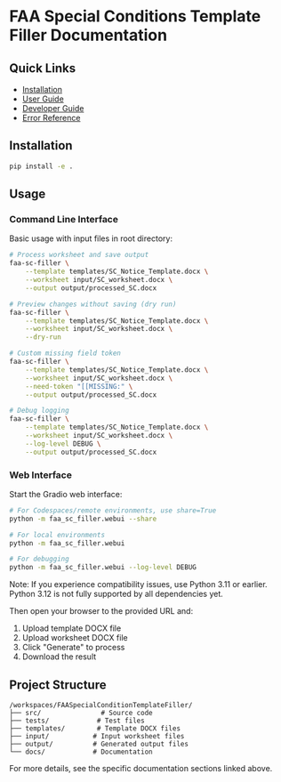 # FAA Special Conditions Template Filler Documentation

## Quick Links
- [Installation](installation.md)
- [User Guide](user_guide.md)
- [Developer Guide](dev_guide.md)
- [Error Reference](errors.md)

## Installation

```bash
pip install -e .
```

## Usage

### Command Line Interface

Basic usage with input files in root directory:
```bash
# Process worksheet and save output
faa-sc-filler \
    --template templates/SC_Notice_Template.docx \
    --worksheet input/SC_worksheet.docx \
    --output output/processed_SC.docx

# Preview changes without saving (dry run)
faa-sc-filler \
    --template templates/SC_Notice_Template.docx \
    --worksheet input/SC_worksheet.docx \
    --dry-run

# Custom missing field token
faa-sc-filler \
    --template templates/SC_Notice_Template.docx \
    --worksheet input/SC_worksheet.docx \
    --need-token "[[MISSING:" \
    --output output/processed_SC.docx

# Debug logging
faa-sc-filler \
    --template templates/SC_Notice_Template.docx \
    --worksheet input/SC_worksheet.docx \
    --log-level DEBUG \
    --output output/processed_SC.docx
```

### Web Interface

Start the Gradio web interface:
```bash
# For Codespaces/remote environments, use share=True
python -m faa_sc_filler.webui --share

# For local environments
python -m faa_sc_filler.webui

# For debugging
python -m faa_sc_filler.webui --log-level DEBUG
```

Note: If you experience compatibility issues, use Python 3.11 or earlier. Python 3.12 is not fully supported by all dependencies yet.

Then open your browser to the provided URL and:
1. Upload template DOCX file
2. Upload worksheet DOCX file
3. Click "Generate" to process
4. Download the result

## Project Structure
```
/workspaces/FAASpecialConditionTemplateFiller/
├── src/               # Source code
├── tests/            # Test files
├── templates/        # Template DOCX files
├── input/           # Input worksheet files
├── output/          # Generated output files
└── docs/            # Documentation
```

For more details, see the specific documentation sections linked above.